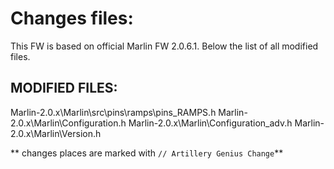 # Changes files:
This FW is based on official Marlin FW 2.0.6.1.
Below the list of all modified files.


MODIFIED FILES:
---------------
Marlin-2.0.x\Marlin\src\pins\ramps\pins_RAMPS.h
Marlin-2.0.x\Marlin\Configuration.h
Marlin-2.0.x\Marlin\Configuration_adv.h
Marlin-2.0.x\Marlin\Version.h

** changes places are marked with `// Artillery Genius Change`**
